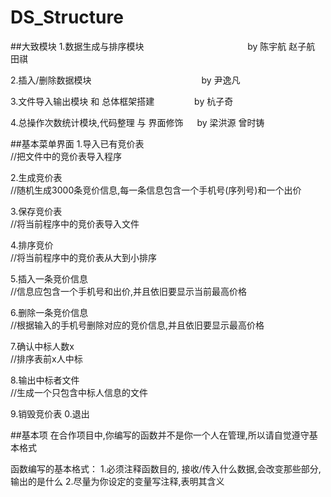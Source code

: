 # DS_Structure


##大致模块
1.数据生成与排序模块　　　　　　　　 　　 　
by 陈宇航 赵子航 田祺

2.插入/删除数据模块　　　　　　　　　　　 　
by 尹逸凡

3.文件导入输出模块 和 总体框架搭建　　  　　
by 杭子奇

4.总操作次数统计模块,代码整理 与 界面修饰 　
by 梁洪源 曾时铸

##基本菜单界面
1.导入已有竞价表             
//把文件中的竞价表导入程序

2.生成竞价表                
//随机生成3000条竞价信息,每一条信息包含一个手机号(序列号)和一个出价

3.保存竞价表                
//将当前程序中的竞价表导入文件

4.排序竞价                  
//将当前程序中的竞价表从大到小排序

5.插入一条竞价信息           
//信息应包含一个手机号和出价,并且依旧要显示当前最高价格

6.删除一条竞价信息           
//根据输入的手机号删除对应的竞价信息,并且依旧要显示最高价格

7.确认中标人数x              
//排序表前x人中标

8.输出中标者文件             
//生成一个只包含中标人信息的文件

9.销毁竞价表
0.退出

##基本项
在合作项目中,你编写的函数并不是你一个人在管理,所以请自觉遵守基本格式

函数编写的基本格式：
1.必须注释函数目的, 接收/传入什么数据,会改变那些部分,输出的是什么
2.尽量为你设定的变量写注释,表明其含义